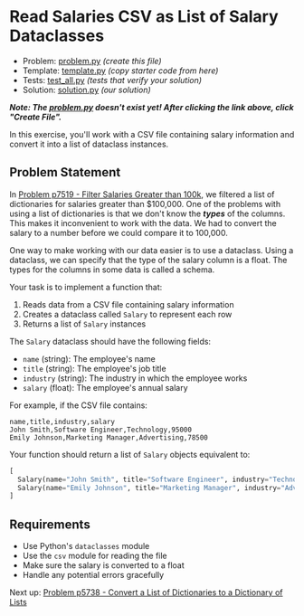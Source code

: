 # Read Salaries CSV as List of Salary Dataclasses

- Problem: [problem.py](problem.py) _(create this file)_
- Template: [template.py](template.py) _(copy starter code from here)_
- Tests: [test_all.py](test_all.py) _(tests that verify your solution)_
- Solution: [solution.py](solution.py) _(our solution)_

**_Note: The [problem.py](problem.py) doesn't exist yet! After clicking the link above, click "Create File"._**

In this exercise, you'll work with a CSV file containing salary information and convert it into a list of dataclass instances.

## Problem Statement

In [Problem p7519 - Filter Salaries Greater than 100k](../p7519/index.md), we filtered a list of dictionaries for salaries greater than $100,000. One of the problems with using a list of dictionaries is that we don't know the **_types_** of the columns. This makes it inconvenient to work with the data. We had to convert the salary to a number before we could compare it to 100,000.

One way to make working with our data easier is to use a dataclass. Using a dataclass, we can specify that the type of the salary column is a float. The types for the columns in some data is called a schema.

Your task is to implement a function that:

1. Reads data from a CSV file containing salary information
2. Creates a dataclass called `Salary` to represent each row
3. Returns a list of `Salary` instances

The `Salary` dataclass should have the following fields:

- `name` (string): The employee's name
- `title` (string): The employee's job title
- `industry` (string): The industry in which the employee works
- `salary` (float): The employee's annual salary

For example, if the CSV file contains:

```csv
name,title,industry,salary
John Smith,Software Engineer,Technology,95000
Emily Johnson,Marketing Manager,Advertising,78500
```

Your function should return a list of `Salary` objects equivalent to:

```python
[
  Salary(name="John Smith", title="Software Engineer", industry="Technology", salary=95000.0),
  Salary(name="Emily Johnson", title="Marketing Manager", industry="Advertising", salary=78500.0)
]
```

## Requirements

- Use Python's `dataclasses` module
- Use the `csv` module for reading the file
- Make sure the salary is converted to a float
- Handle any potential errors gracefully

Next up: [Problem p5738 - Convert a List of Dictionaries to a Dictionary of Lists](../p5738/index.md)
